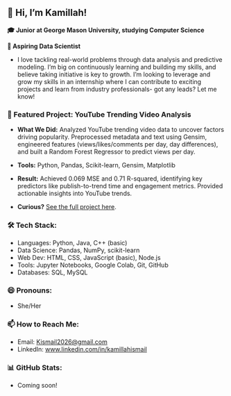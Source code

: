 ## 👋 Hi, I’m Kamillah!

**🎓 Junior at George Mason University, studying Computer Science**

**🔭 Aspiring Data Scientist**

- I love tackling real-world problems through data analysis and predictive modeling. I’m big on continuously learning and building my skills, and believe taking initiative is key to growth.  I’m looking to leverage and grow my skills in an internship where I can contribute to exciting projects and learn from industry professionals- got any leads? Let me know!

### 🎯 Featured Project: YouTube Trending Video Analysis  

- **What We Did:** Analyzed YouTube trending video data to uncover factors driving popularity. Preprocessed metadata and text using Gensim, engineered features (views/likes/comments per day, day differences), and built a Random Forest Regressor to predict views per day.  

- **Tools:** Python, Pandas, Scikit-learn, Gensim, Matplotlib  

- **Result:** Achieved 0.069 MSE and 0.71 R-squared, identifying key predictors like publish-to-trend time and engagement metrics. Provided actionable insights into YouTube trends.  

- **Curious?** [See the full project here](https://github.com/Kismail3/youtube-viral-video-forecasting). 

### 🛠 Tech Stack:
- Languages: Python, Java, C++ (basic)
- Data Science: Pandas, NumPy, scikit-learn
- Web Dev: HTML, CSS, JavaScript (basic), Node.js
- Tools: Jupyter Notebooks, Google Colab, Git, GitHub
- Databases: SQL, MySQL

### 😄 Pronouns:
- She/Her

### 📫 How to Reach Me:
- Email: Kismail2026@gmail.com
- LinkedIn: www.linkedin.com/in/kamillahismail
 
### 📊 GitHub Stats: 
- Coming soon!
